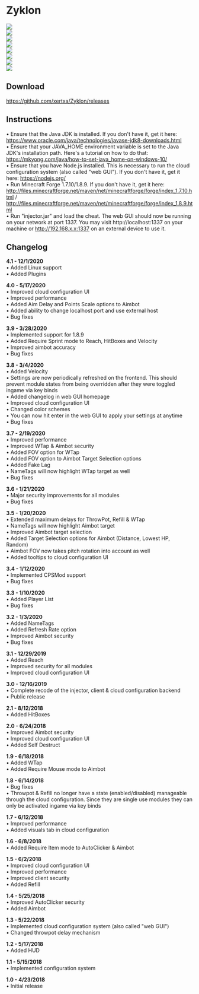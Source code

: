 # Zyklon
![](https://i.imgur.com/xpNFwjD.png)<br>
![](https://i.imgur.com/byR3gAu.png)<br>
![](https://i.imgur.com/mmSYDup.png)<br>
![](https://i.imgur.com/cHpYNL0.png)<br>
![](https://i.imgur.com/k8LvZGu.png)<br>
![](https://i.imgur.com/ddzEWZB.png)<br>
![](https://i.imgur.com/35g40G6.png)<br>
![](https://i.imgur.com/bElZR5H.png)


## Download
https://github.com/xertxa/Zyklon/releases

## Instructions
• Ensure that the Java JDK is installed. If you don't have it, get it here: https://www.oracle.com/java/technologies/javase-jdk8-downloads.html<br>
• Ensure that your JAVA_HOME environment variable is set to the Java JDK's installation path. Here's a tutorial on how to do that: https://mkyong.com/java/how-to-set-java_home-on-windows-10/<br>
• Ensure that you have Node.js installed. This is necessary to run the cloud configuration system (also called "web GUI"). If you don't have it, get it here: https://nodejs.org/<br>
• Run Minecraft Forge 1.7.10/1.8.9. If you don't have it, get it here: http://files.minecraftforge.net/maven/net/minecraftforge/forge/index_1.7.10.html / http://files.minecraftforge.net/maven/net/minecraftforge/forge/index_1.8.9.html<br>
• Run "injector.jar" and load the cheat. The web GUI should now be running on your network at port 1337. You may visit http://localhost:1337 on your machine or http://192.168.x.x:1337 on an external device to use it.

## Changelog
**4.1 - 12/1/2020**<br>
• Added Linux support<br>
• Added Plugins<br>

**4.0 - 5/17/2020**<br>
• Improved cloud configuration UI<br>
• Improved performance<br>
• Added Aim Delay and Points Scale options to Aimbot<br>
• Added ability to change localhost port and use external host<br>
• Bug fixes

**3.9 - 3/28/2020**<br>
• Implemented support for 1.8.9<br>
• Added Require Sprint mode to Reach, HitBoxes and Velocity<br>
• Improved aimbot accuracy<br>
• Bug fixes 

**3.8 - 3/4/2020**<br>
• Added Velocity<br>
• Settings are now periodically refreshed on the frontend. This should prevent module states from being overridden after they were toggled ingame via key binds<br>
• Added changelog in web GUI homepage<br>
• Improved cloud configuration UI<br>
• Changed color schemes<br>
• You can now hit enter in the web GUI to apply your settings at anytime<br>
• Bug fixes 

**3.7 - 2/19/2020**<br>
• Improved performance<br>
• Improved WTap & Aimbot security<br>
• Added FOV option for WTap<br>
• Added FOV option to Aimbot Target Selection options<br>
• Added Fake Lag<br>
• NameTags will now highlight WTap target as well<br>
• Bug fixes

**3.6 - 1/21/2020**<br>
• Major security improvements for all modules<br>
• Bug fixes

**3.5 - 1/20/2020**<br>
• Extended maximum delays for ThrowPot, Refill & WTap<br>
• NameTags will now highlight Aimbot target<br>
• Improved Aimbot target selection<br>
• Added Target Selection options for Aimbot (Distance, Lowest HP, Random)<br>
• Aimbot FOV now takes pitch rotation into account as well<br>
• Added tooltips to cloud configuration UI

**3.4 - 1/12/2020**<br>
• Implemented CPSMod support<br>
• Bug fixes

**3.3 - 1/10/2020**<br>
• Added Player List<br>
• Bug fixes
 
**3.2 - 1/3/2020**<br>
• Added NameTags<br>
• Added Refresh Rate option<br>
• Improved Aimbot security<br>
• Bug fixes

**3.1 - 12/29/2019**<br>
• Added Reach<br>
• Improved security for all modules<br>
• Improved cloud configuration UI

**3.0 - 12/16/2019**<br>
• Complete recode of the injector, client & cloud configuration backend<br>
• Public release

**2.1 - 8/12/2018**<br>
• Added HitBoxes

**2.0 - 6/24/2018**<br>
• Improved Aimbot security<br>
• Improved cloud configuration UI<br>
• Added Self Destruct

**1.9 - 6/18/2018**<br>
• Added WTap<br>
• Added Require Mouse mode to Aimbot

**1.8 - 6/14/2018**<br>
• Bug fixes<br>
• Throwpot & Refill no longer have a state (enabled/disabled) manageable through the cloud configuration. Since they are single use modules they can only be activated ingame via key binds

**1.7 - 6/12/2018**<br>
• Improved performance<br>
• Added visuals tab in cloud configuration

**1.6 - 6/8/2018**<br>
• Added Require Item mode to AutoClicker & Aimbot

**1.5 - 6/2/2018**<br>
• Improved cloud configuration UI<br>
• Improved performance<br>
• Improved client security<br>
• Added Refill

**1.4 - 5/25/2018**<br>
• Improved AutoClicker security<br>
• Added Aimbot

**1.3 - 5/22/2018**<br>
• Implemented cloud configuration system (also called "web GUI")<br>
• Changed throwpot delay mechanism

**1.2 - 5/17/2018**<br>
• Added HUD

**1.1 - 5/15/2018**<br>
• Implemented configuration system

**1.0 - 4/23/2018**<br>
• Initial release

